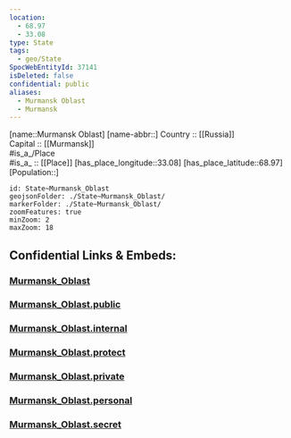 ```yaml
---
location:
  - 68.97
  - 33.08
type: State
tags:
  - geo/State
SpocWebEntityId: 37141
isDeleted: false
confidential: public
aliases:
  - Murmansk Oblast
  - Murmansk 
---
```

[name::Murmansk Oblast] 
[name-abbr::] 
Country :: [[Russia]]  
Capital :: [[Murmansk]]  
#is_a_/Place  
#is_a_ :: [[Place]] 
[has_place_longitude::33.08] 
[has_place_latitude::68.97] 
[Population::] 



```leaflet
id: State~Murmansk_Oblast
geojsonFolder: ./State~Murmansk_Oblast/
markerFolder: ./State~Murmansk_Oblast/
zoomFeatures: true 
minZoom: 2 
maxZoom: 18
```


## Confidential Links & Embeds: 

### [Murmansk_Oblast](/_Standards/Earth/Continent/Europe/Europe~East/Russia/Russia~NorthWest/Murmansk_Oblast.md) 

### [Murmansk_Oblast.public](/_public/Earth/Continent/Europe/Europe~East/Russia/Russia~NorthWest/Murmansk_Oblast.public.md) 

### [Murmansk_Oblast.internal](/_internal/Earth/Continent/Europe/Europe~East/Russia/Russia~NorthWest/Murmansk_Oblast.internal.md) 

### [Murmansk_Oblast.protect](/_protect/Earth/Continent/Europe/Europe~East/Russia/Russia~NorthWest/Murmansk_Oblast.protect.md) 

### [Murmansk_Oblast.private](/_private/Earth/Continent/Europe/Europe~East/Russia/Russia~NorthWest/Murmansk_Oblast.private.md) 

### [Murmansk_Oblast.personal](/_personal/Earth/Continent/Europe/Europe~East/Russia/Russia~NorthWest/Murmansk_Oblast.personal.md) 

### [Murmansk_Oblast.secret](/_secret/Earth/Continent/Europe/Europe~East/Russia/Russia~NorthWest/Murmansk_Oblast.secret.md)

